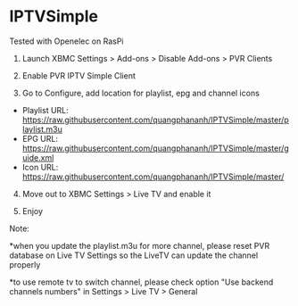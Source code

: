 IPTVSimple
==========
Tested with Openelec on RasPi

1. Launch XBMC Settings > Add-ons > Disable Add-ons > PVR Clients

2. Enable PVR IPTV Simple Client

3. Go to Configure, add location for playlist, epg and channel icons
  - Playlist URL: https://raw.githubusercontent.com/quangphananh/IPTVSimple/master/playlist.m3u
  - EPG URL: https://raw.githubusercontent.com/quangphananh/IPTVSimple/master/guide.xml
  - Icon URL: https://raw.githubusercontent.com/quangphananh/IPTVSimple/master/

4. Move out to XBMC Settings > Live TV and enable it

5. Enjoy

Note: 

*when you update the playlist.m3u for more channel, please reset PVR database on Live TV Settings so the LiveTV can update the channel properly

*to use remote tv to switch channel, please check option "Use backend channels numbers" in Settings > Live TV > General
